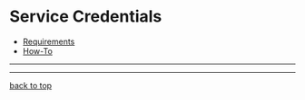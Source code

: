 # Service Credentials

* [Requirements](#requirements)
* [How-To](#how-to)

---
---

[back to top](#service-credentials)